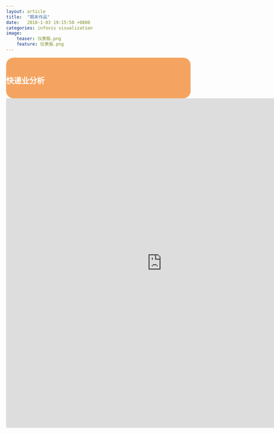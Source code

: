 ```yaml
---
layout: article
title:  "期末作品"
date:   2018-1-03 19:15:50 +0800
categories: infovis visualization
image:		
    teaser: 仪表板.png		
    feature: 仪表板.png
---
```

<div style="background: #F4A460; color:white;border-radius:20px">
    <h2>快递业分析</h2>  
</div>
<iframe src="https://public.tableau.com/views/_18102/1_1?:embed=y&:display_count=yes/Dashboard1?:showVizHome=no&:embed=truehttps://public.tableau.com/shared/DJPSG6CX9?:display_count=yes" width="850px" height="900px" frameborder="0"></iframe>
